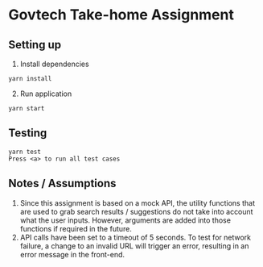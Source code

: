 # Govtech Take-home Assignment

## Setting up
1. Install dependencies
```
yarn install
```
2. Run application
```
yarn start
```

## Testing
```
yarn test
Press <a> to run all test cases
```

## Notes / Assumptions
1. Since this assignment is based on a mock API, the utility functions that are used to grab search results / suggestions do not take into account what the user inputs. However, arguments are added into those functions if required in the future.
2. API calls have been set to a timeout of 5 seconds. To test for network failure, a change to an invalid URL will trigger an error, resulting in an error message in the front-end.